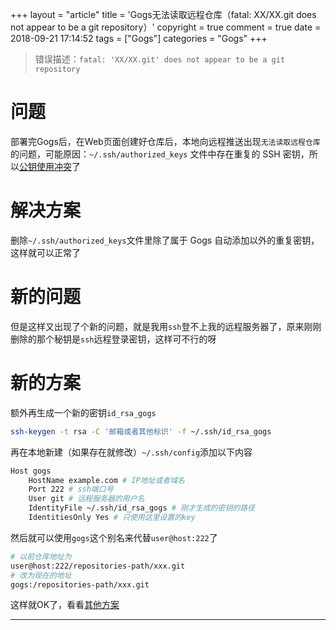 +++
layout = "article"
title = 'Gogs无法读取远程仓库（fatal: XX/XX.git does not appear to be a git repository）'
copyright = true
comment = true
date = 2018-09-21 17:14:52
tags = ["Gogs"]
categories = "Gogs"
+++


> 错误描述：`fatal: 'XX/XX.git' does not appear to be a git repository`


问题
======

部署完Gogs后，在Web页面创建好仓库后，本地向远程推送出现`无法读取远程仓库`的问题，可能原因：`~/.ssh/authorized_keys` 文件中存在重复的 SSH 密钥，所以[公钥使用冲突](https://gogs.io/docs/intro/troubleshooting#%E5%85%AC%E9%92%A5%E4%BD%BF%E7%94%A8%E5%86%B2%E7%AA%81)了

<!-- more -->

解决方案
======
删除`~/.ssh/authorized_keys`文件里除了属于 Gogs 自动添加以外的重复密钥，这样就可以正常了

新的问题
======
但是这样又出现了个新的问题，就是我用`ssh`登不上我的远程服务器了，原来刚刚删除的那个秘钥是`ssh`远程登录密钥，这样可不行的呀

新的方案
======
额外再生成一个新的密钥`id_rsa_gogs`

``` bash
ssh-keygen -t rsa -C '邮箱或者其他标识' -f ~/.ssh/id_rsa_gogs
```

再在本地新建（如果存在就修改）`~/.ssh/config`添加以下内容

``` bash
Host gogs
    HostName example.com # IP地址或者域名
    Port 222 # ssh端口号
    User git # 远程服务器的用户名
    IdentityFile ~/.ssh/id_rsa_gogs # 刚才生成的密钥的路径
    IdentitiesOnly Yes # 只使用这里设置的key
```

然后就可以使用`gogs`这个别名来代替`user@host:222`了

``` bash
# 以前仓库地址为
user@host:222/repositories-path/xxx.git
# 改为现在的地址
gogs:/repositories-path/xxx.git
```

这样就OK了，看看[其他方案](https://discuss.gogs.io/t/how-to-config-ssh-settings/34)


---